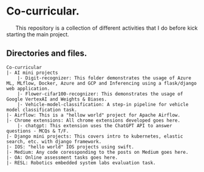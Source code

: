 # Co-curricular.
<p style="text-align: justify;">
&nbsp;&nbsp;&nbsp;&nbsp; This repository is a collection of different activities that I do before kick starting the main project.</p>

## Directories and files.
```
Co-curricular
|- AI mini projects
    |- Digit-recognizer: This folder demonstrates the usage of Azure ML, MLflow, Docker, Azure and GCP and Inferencing using a flask/django web application.
    |- Flower-cifar100-recognizer: This demonstrates the usage of Google VertexAI and Weights & Biases.
    |- Vehicle-model-classification: A step-in pipeline for vehicle model classification task.
|- Airflow: This is a "hellow world" project for Apache Airflow.
|- Chrome extensions: All chrome extensions developed goes here.
    |- chatgpt: This extension uses the ChatGPT API to answer questions - MCQs & T/F.
|- Django mini projects: This covers intro to kubernetes, elastic search, etc. with django framework.
|- IOS: "hello world" IOS projects using swift.
|- Medium: Any code coressponding to the posts on Medium goes here.
|- OA: Online assessment tasks goes here.
|- RESL: Robotics embedded system labs evaluation task.
```